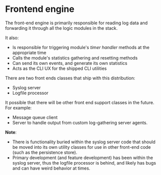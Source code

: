 # Frontend engine

The front-end engine is primarily responsible for reading log data and forwarding it through all the logic modules in the
stack.

It also:

- Is responsible for triggering module's *timer handler* methods at the appropriate time
- Calls the module's statistics gathering and resetting methods
- Can send its own events, and generate its own statistics
- Acts as the CLI UX for the shipped CLI utilities

There are two front ends classes that ship with this distribution:

- Syslog server
- Logfile processor

It possible that there will be other front end support classes in the future. For example:
- Message queue client
- Server to handle output from custom log-gathering server agents.

**Note**:

- There is functionality buried within the syslog server code that should be moved into its own utility classes
for use in other front-end code (such as the persistence store).
- Primary development (and feature development) has been within the syslog server, thus the logfile processor is behind,
and likely has bugs and can have weird behavior at times.